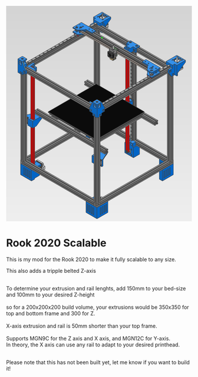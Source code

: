 <p><img alt="" src="https://github.com/Kanrog/Rook-2020-Scalable/blob/main/Images/rook2020scalable.PNG?raw=true" /></p>

<h1>Rook 2020 Scalable</h1>

<p>This is my mod for the Rook 2020 to make it fully scalable to any size.<br />
<p>This also adds a tripple belted Z-axis</p>
<br />
To determine your extrusion and rail lenghts, add 150mm to your bed-size and 100mm to your desired Z-height<br />
<br />
so for a 200x200x200 build volume, your extrusions would be 350x350 for top and bottom frame and 300 for Z.<br />
<br />
X-axis extrusion and rail is 50mm shorter than your top frame.<br />
<br />
Supports MGN9C for the Z axis and X axis, and MGN12C for Y-axis.<br />
In theory, the X axis can use any rail to adapt to your desired printhead.</p>

<br />
Please note that this has not been built yet, let me know if you want to build it!</p>
